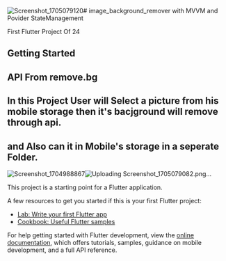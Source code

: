 ![Screenshot_1705079120](https://github.com/DEVQamaRSulTaN/image_background_remover/assets/139233554/9e731862-4ced-421c-8314-3a517c0af8f0)# image_background_remover with MVVM and Povider StateManagement

First Flutter Project Of  24

## Getting Started

## API From remove.bg

## In this Project User will Select  a picture from his mobile storage then it's bacjground will remove through api.
## and Also can it in Mobile's storage in a seperate Folder.




![Screenshot_1704988867](https://github.com/DEVQamaRSulTaN/image_background_remover/assets/139233554/c4ff5777-4083-4e66-820b-09dd7b226c35)![Uploading Screenshot_1705079082.png…]()


This project is a starting point for a Flutter application.

A few resources to get you started if this is your first Flutter project:

- [Lab: Write your first Flutter app](https://docs.flutter.dev/get-started/codelab)
- [Cookbook: Useful Flutter samples](https://docs.flutter.dev/cookbook)

For help getting started with Flutter development, view the
[online documentation](https://docs.flutter.dev/), which offers tutorials,
samples, guidance on mobile development, and a full API reference.
